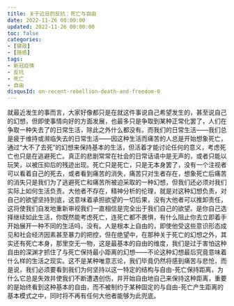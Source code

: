 ```yaml
---
title: 关于近日的反抗：死亡与自由
date: 2022-11-26 00:00:00
updated: 2022-11-26 00:00:00
toc: false
categories:
- [键政]
- [随感]
tags: 
- 新冠疫情
- 反抗
- 死亡
- 自由
disqusId: on-recent-rebellion-death-and-freedom-0
---
```


就最近发生的事而言，大家好像都只是在就这件事说自己希望发生的，甚至说自己的幻想，但即使事情向好的方面发展，也最多只是争取到某种正常化罢了，人们在争取一种失去了的日常生活，除此之外什么都没有。而我们的日常生活——我们总是疲于维持或濒临失去的日常生活——因这种生活而痛苦的人总是开始想象死亡，通过“大不了去死”的幻想来保持基本的生活，但活着才能讨论任何的意义，考虑死亡也只是在逃避死亡。真正的悲剧常常在社会的日常话语中是无声的，或者只能以玩笑，以被压抑后的残迹出现。死亡只是死亡，只是无本身罢了，没有一个注视者可以看着自己的死去，或者看到痛苦的消失，痛苦只对生者存在，想象死亡后痛苦的消失只是我们为了逃避死亡和痛苦所被迫采取的一种幻想，但我们还必须对我们实际上如何生活负责。大他者不存在，精神分析的伦理，就是对这种幻想负责，对自己的欲望坚持到底，这意味着承担欲望的一切后果，没有大他者可以推卸责任，这将使我们自发地重新审视我们一直相信是完全出于我们自己的欲望。是你自己选择继续如此生活，你既然能考虑死亡，连死亡都不畏惧，有什么阻止你去立即着手开始展开一种不同的生活吗，没有。人是根本上自由的，即使他受这些意识形态成见和社会经济因素甚至暴力的把控，但在绝望中，在那种关于死亡的幻想之外，其实还有死亡本身，那里空无一物，这是最基本的自由的维度，我们是过于害怕这种自由的深渊才抓住了与死亡保持最小距离的幻想——不论这种幻想最后究竟意味着什么样的生活之现实。这不是某种唯意志论，我们毕竟仍然将感到痛苦与悲怆，而是说，我们必须要看到我们为何坚持以这一特定的结构与自由-死亡保持距离，为什么它总是失效并使我们不断遭遇创伤，并开始自由地自己来保持这种距离，重要的是始终看到这种基本的自由，而不被制约于某种固定的与自由-死亡产生距离的基本模式之中，同时将不再有任何大他者能够为此兜底。
